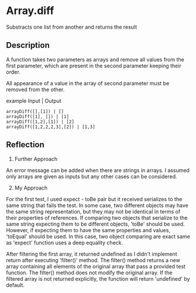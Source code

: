 # Array.diff

Substracts one list from another and returns the result

## Description

A function takes two parameters as arrays and remove all values from the first parameter, which are present in the second parameter keeping their order.

All appearance of a value in the array of second parameter must be removed from the other.

example Input | Output

```
arrayDiff([],[1]) | []
arrayDiff([1], []) | [1]
arrayDiff([1,2],[1]) | [2]
arrayDiff([1,2,2,2,3],[2]) | [1,3]
```

## Reflection

1. Further Approach 

An error message can be added when there are strings in arrays. I assumed only arrays are given as inputs but any other cases can be considered. 

2. My Approach 

For the first test, I used expect - toBe pair but it received serializes to the same string that fails the test. In some case, two different objects may have the same string representation, but they may not be identical in terms of their properties of references. If comparing two objects that serialize to the same string expecting them to be different objects, 'toBe' should be used. However, if expecting them to have the same properties and values, 'toEqual' should be used. In this case, two object comparing are exact same as 'expect' function uses a deep equality check.

After filtering the first array, it returned undefined as I didn't implement return after executing 'filter()' method. The filter() method returns a new array containing all elements of the original array that pass a provided test function. The filter() method does not modify the original array. If the filtered array is not returned explicitly, the function will return 'undefined' by default.
